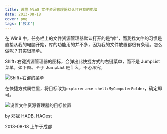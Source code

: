 ```yaml
---
title: 设置 Win8 文件资源管理器默认打开我的电脑
date: 2013-08-18
cover: png
tags: ['技术']
---
```


在 Win8 中，任务栏上的文件资源管理器默认打开的是“库”，而我找文件的习惯是直接从我的电脑开始，库的功能用的并不多，因为我的文件放置都很有条理。怎么做呢？其实很简单。

Shift+右键资源管理器的图标，会弹出此快捷方式的右键菜单，而不是 JumpList 菜单，如下图。至于 JumpList 是什么，不必深究。

![Shift+右键的菜单](/images/posts/set-win8-explorer-to-my-computer-01.png)

在快捷方式属性里，将目标改为`explorer.exe shell:MyComputerFolder`，确定即可。

![设置文件资源管理器的目标位置](/images/posts/set-win8-explorer-to-my-computer-02.png)

by 邓斌 HADB, HAOest

2013-08-18 上午于成都
